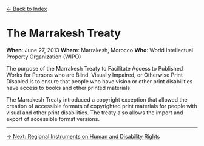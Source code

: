 [&larr; Back to Index](../index.md)

# The Marrakesh Treaty

**When**: June 27, 2013
**Where**: Marrakesh, Morocco
**Who**: World Intellectual Property Organization (WIPO)

The purpose of the Marrakesh Treaty to Facilitate Access to Published Works for Persons who are Blind, Visually Impaired, or Otherwise Print Disabled is to ensure that people who have vision or other print disabilities have access to books and other printed materials.

The Marrakesh Treaty introduced a copyright exception that allowed the creation of accessible formats of copyrighted print materials for people with visual and other print disabilities. The treaty also allows the import and export of accessible format versions.

--- 

[&rarr; Next: Regional Instruments on Human and Disability Rights](../b-regional-instruments-on-human-and-disability-rights/index.md)